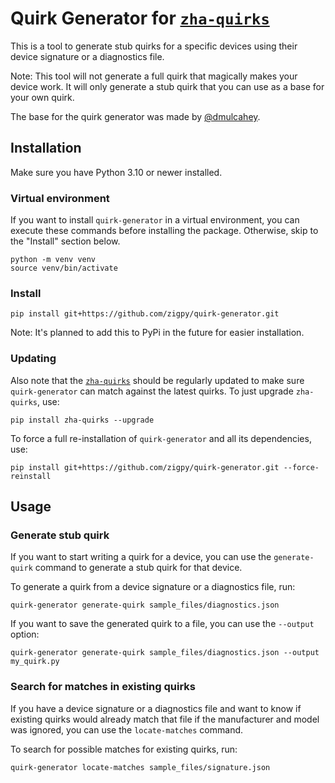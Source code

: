 # Quirk Generator for [`zha-quirks`](https://github.com/zigpy/zha-device-handlers)

This is a tool to generate stub quirks for a specific devices using their device signature or a diagnostics file.

Note: This tool will not generate a full quirk that magically makes your device work. It will only generate a stub quirk that you can use as a base for your own quirk.

The base for the quirk generator was made by [@dmulcahey](https://github.com/dmulcahey).

## Installation

Make sure you have Python 3.10 or newer installed.

### Virtual environment

If you want to install `quirk-generator` in a virtual environment, you can execute these commands before installing the package. Otherwise, skip to the "Install" section below.
```console
python -m venv venv
source venv/bin/activate
```

### Install

```console
pip install git+https://github.com/zigpy/quirk-generator.git
```

Note: It's planned to add this to PyPi in the future for easier installation.

### Updating

Also note that the [`zha-quirks`](https://github.com/zigpy/zha-device-handlers) should be regularly updated to make sure `quirk-generator` can match against the latest quirks. To just upgrade `zha-quirks`, use:
```console
pip install zha-quirks --upgrade
```
To force a full re-installation of `quirk-generator` and all its dependencies, use:
```console
pip install git+https://github.com/zigpy/quirk-generator.git --force-reinstall
```

## Usage

### Generate stub quirk

If you want to start writing a quirk for a device, you can use the `generate-quirk` command to generate a stub quirk for that device.

To generate a quirk from a device signature or a diagnostics file, run:
```console
quirk-generator generate-quirk sample_files/diagnostics.json
```

If you want to save the generated quirk to a file, you can use the `--output` option:
```console
quirk-generator generate-quirk sample_files/diagnostics.json --output my_quirk.py
```

### Search for matches in existing quirks

If you have a device signature or a diagnostics file and want to know if existing quirks would already match that file if the manufacturer and model was ignored, you can use the `locate-matches` command.

To search for possible matches for existing quirks, run:
```console
quirk-generator locate-matches sample_files/signature.json
```
